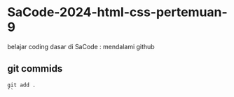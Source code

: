# SaCode-2024-html-css-pertemuan-9

belajar coding dasar di SaCode : mendalami github

##  git commids

```
git add .
``
